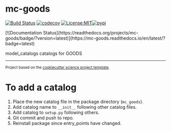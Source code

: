 mc-goods
==============================
[![Build Status](https://github.com/axiom-data-science/mc-goods/workflows/Tests/badge.svg)](https://github.com/axiom-data-science/mc-goods/actions)
[![codecov](https://codecov.io/gh/axiom-data-science/mc-goods/branch/main/graph/badge.svg)](https://codecov.io/gh/axiom-data-science/mc-goods)
[![License:MIT](https://img.shields.io/badge/License-MIT-lightgray.svg?style=flt-square)](https://opensource.org/licenses/MIT)[![pypi](https://img.shields.io/pypi/v/mc-goods.svg)](https://pypi.org/project/mc-goods)
<!-- [![conda-forge](https://img.shields.io/conda/dn/conda-forge/mc-goods?label=conda-forge)](https://anaconda.org/conda-forge/mc-goods) -->[![Documentation Status](https://readthedocs.org/projects/mc-goods/badge/?version=latest)](https://mc-goods.readthedocs.io/en/latest/?badge=latest)


model_catalogs catalogs for GOODS

--------

<p><small>Project based on the <a target="_blank" href="https://github.com/jbusecke/cookiecutter-science-project">cookiecutter science project template</a>.</small></p>


# To add a catalog

1. Place the new catalog file in the package directory (`mc_goods`).
2. Add catalog name to `__init__` following other catalog files.
3. Add catalog to `setup.py` following others.
4. Git commit and push to repo.
5. Reinstall package since entry_points have changed.
